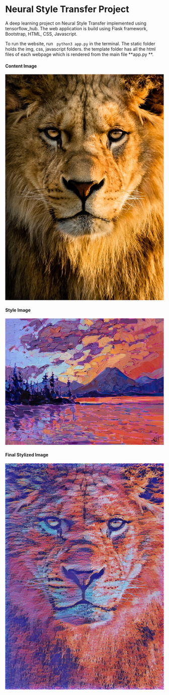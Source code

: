 # Neural Style Transfer Project
A deep learning project on Neural Style Transfer implemented using tensorflow_hub. The web application is build using Flask framework, Bootstrap, HTML, CSS, Javascript.

To run the website, run ``` python3 app.py``` in the terminal.
The static folder holds the img, css, javascript folders.
the template folder has all the html files of each webpage which is rendered from the main file **app.py **.

#### Content Image
![Content image](static/img/lion.jpeg)

#### Style Image
![Style image](static/img/style15.jpg)

#### Final Stylized Image
![Stylized output image](static/img/stylized.jpg)
